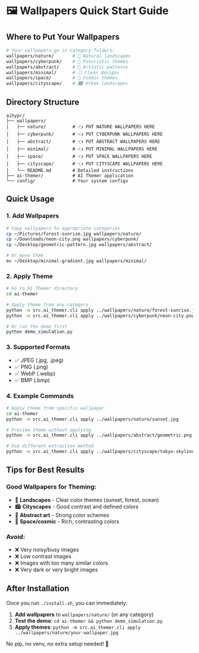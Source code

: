 # 🖼️ Wallpapers Quick Start Guide

## Where to Put Your Wallpapers

```bash
# Your wallpapers go in category folders:
wallpapers/nature/       # 🌲 Natural landscapes
wallpapers/cyberpunk/    # 🌃 Futuristic themes
wallpapers/abstract/     # 🎨 Artistic patterns
wallpapers/minimal/      # ⚪ Clean designs
wallpapers/space/        # 🌌 Cosmic themes
wallpapers/cityscape/    # 🏙️ Urban landscapes
```

## Directory Structure
```
aihypr/
├── wallpapers/
│   ├── nature/          # 👈 PUT NATURE WALLPAPERS HERE
│   ├── cyberpunk/       # 👈 PUT CYBERPUNK WALLPAPERS HERE
│   ├── abstract/        # 👈 PUT ABSTRACT WALLPAPERS HERE
│   ├── minimal/         # 👈 PUT MINIMAL WALLPAPERS HERE
│   ├── space/           # 👈 PUT SPACE WALLPAPERS HERE
│   ├── cityscape/       # 👈 PUT CITYSCAPE WALLPAPERS HERE
│   └── README.md        # Detailed instructions
├── ai-themer/           # AI Themer application
└── config/              # Your system configs
```

## Quick Usage

### 1. Add Wallpapers
```bash
# Copy wallpapers to appropriate categories
cp ~/Pictures/forest-sunrise.jpg wallpapers/nature/
cp ~/Downloads/neon-city.png wallpapers/cyberpunk/
cp ~/Desktop/geometric-pattern.jpg wallpapers/abstract/

# Or move them
mv ~/Desktop/minimal-gradient.jpg wallpapers/minimal/
```

### 2. Apply Theme
```bash
# Go to AI Themer directory
cd ai-themer

# Apply theme from any category
python -m src.ai_themer.cli apply ../wallpapers/nature/forest-sunrise.jpg
python -m src.ai_themer.cli apply ../wallpapers/cyberpunk/neon-city.png

# Or run the demo first
python demo_simulation.py
```

### 3. Supported Formats
- ✅ JPEG (.jpg, .jpeg)
- ✅ PNG (.png)
- ✅ WebP (.webp)
- ✅ BMP (.bmp)

### 4. Example Commands
```bash
# Apply theme from specific wallpaper
cd ai-themer
python -m src.ai_themer.cli apply ../wallpapers/nature/sunset.jpg

# Preview theme without applying
python -m src.ai_themer.cli apply ../wallpapers/abstract/geometric.png --preview

# Use different extraction method
python -m src.ai_themer.cli apply ../wallpapers/cityscape/tokyo-skyline.jpg --method kmeans_lab
```

## Tips for Best Results

### Good Wallpapers for Theming:
- 🌅 **Landscapes** - Clear color themes (sunset, forest, ocean)
- 🏙️ **Cityscapes** - Good contrast and defined colors
- 🎨 **Abstract art** - Strong color schemes
- 🌌 **Space/cosmic** - Rich, contrasting colors

### Avoid:
- ❌ Very noisy/busy images
- ❌ Low contrast images
- ❌ Images with too many similar colors
- ❌ Very dark or very bright images

## After Installation

Once you run `./install.sh`, you can immediately:

1. **Add wallpapers** to `wallpapers/nature/` (or any category)
2. **Test the demo**: `cd ai-themer && python demo_simulation.py`
3. **Apply themes**: `python -m src.ai_themer.cli apply ../wallpapers/nature/your-wallpaper.jpg`

No pip, no venv, no extra setup needed! 🎉 